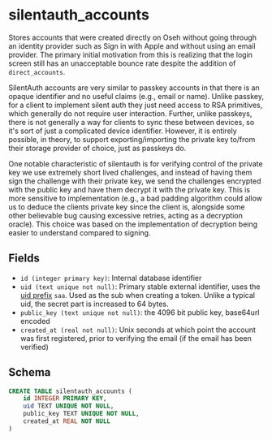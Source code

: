 # silentauth_accounts

Stores accounts that were created directly on Oseh without going through an
identity provider such as Sign in with Apple and without using an email provider.
The primary initial motivation from this is realizing that the login screen
still has an unacceptable bounce rate despite the addition of `direct_accounts`.

SilentAuth accounts are very similar to passkey accounts in that there is an
opaque identifier and no useful claims (e.g., email or name). Unlike passkey,
for a client to implement silent auth they just need access to RSA primitives,
which generally do not require user interaction. Further, unlike passkeys, there
is not generally a way for clients to sync these between devices, so it's sort
of just a complicated device identifier. However, it is entirely possible, in
theory, to support exporting/importing the private key to/from their storage
provider of choice, just as passkeys do.

One notable characteristic of silentauth is for verifying control of the private
key we use extremely short lived challenges, and instead of having them sign the
challenge with their private key, we send the challenges encrypted with the
public key and have them decrypt it with the private key. This is more sensitive
to implementation (e.g., a bad padding algorithm could allow us to deduce the
clients private key since the client is, alongside some other believable bug
causing excessive retries, acting as a decryption oracle). This choice was
based on the implementation of decryption being easier to understand compared
to signing.

## Fields

- `id (integer primary key)`: Internal database identifier
- `uid (text unique not null)`: Primary stable external identifier, uses
  the [uid prefix](../uid_prefixes.md) `saa`. Used as the sub when creating
  a token. Unlike a typical uid, the secret part is increased to 64 bytes.
- `public_key (text unique not null)`: the 4096 bit public key, base64url
  encoded
- `created_at (real not null)`: Unix seconds at which point the account was first
  registered, prior to verifying the email (if the email has been verified)

## Schema

```sql
CREATE TABLE silentauth_accounts (
    id INTEGER PRIMARY KEY,
    uid TEXT UNIQUE NOT NULL,
    public_key TEXT UNIQUE NOT NULL,
    created_at REAL NOT NULL
)
```
